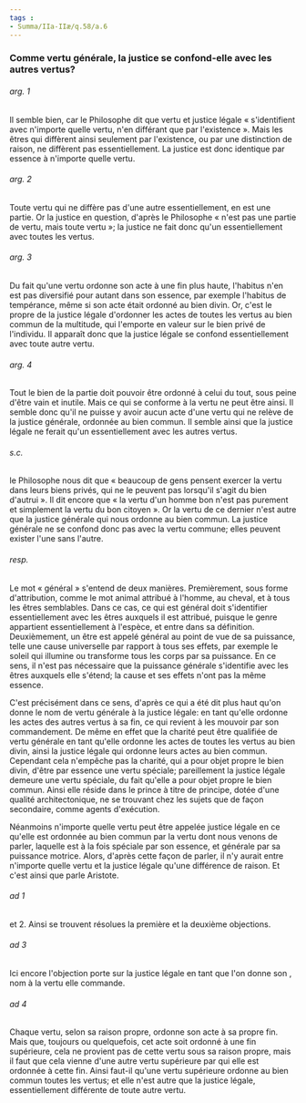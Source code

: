 ```yaml
---
tags : 
- Summa/IIa-IIæ/q.58/a.6
---
```


### Comme vertu générale, la justice se confond-elle avec les autres vertus?

###### arg. 1
Il semble bien, car le Philosophe dit que vertu et justice légale « s'identifient avec n'importe quelle vertu, n'en différant que par l'existence ». Mais les êtres qui diffèrent ainsi seulement par l'existence, ou par une distinction de raison, ne diffèrent pas essentiellement. La justice est donc identique par essence à n'importe quelle vertu. 

###### arg. 2
Toute vertu qui ne diffère pas d'une autre essentiellement, en est une partie. Or la justice en question, d'après le Philosophe « n'est pas une partie de vertu, mais toute vertu »; la justice ne fait donc qu'un essentiellement avec toutes les vertus. 

###### arg. 3
Du fait qu'une vertu ordonne son acte à une fin plus haute, l'habitus n'en est pas diversifié pour autant dans son essence, par exemple l'habitus de tempérance, même si son acte était ordonné au bien divin. Or, c'est le propre de la justice légale d'ordonner les actes de toutes les vertus au bien commun de la multitude, qui l'emporte en valeur sur le bien privé de l'individu. Il apparaît donc que la justice légale se confond essentiellement avec toute autre vertu. 

###### arg. 4
Tout le bien de la partie doit pouvoir être ordonné à celui du tout, sous peine d'être vain et inutile. Mais ce qui se conforme à la vertu ne peut être ainsi. Il semble donc qu'il ne puisse y avoir aucun acte d'une vertu qui ne relève de la justice générale, ordonnée au bien commun. Il semble ainsi que la justice légale ne ferait qu'un essentiellement avec les autres vertus. 

###### s.c.
le Philosophe nous dit que « beaucoup de gens pensent exercer la vertu dans leurs biens privés, qui ne le peuvent pas lorsqu'il s'agit du bien d'autrui ». Il dit encore que « la vertu d'un homme bon n'est pas purement et simplement la vertu du bon citoyen ». Or la vertu de ce dernier n'est autre que la justice générale qui nous ordonne au bien commun. La justice générale ne se confond donc pas avec la vertu commune; elles peuvent exister l'une sans l'autre. 

###### resp.
Le mot « général » s'entend de deux manières. Premièrement, sous forme d'attribution, comme le mot animal attribué à l'homme, au cheval, et à tous les êtres semblables. Dans ce cas, ce qui est général doit s'identifier essentiellement avec les êtres auxquels il est attribué, puisque le genre appartient essentiellement à l'espèce, et entre dans sa définition. Deuxièmement, un être est appelé général au point de vue de sa puissance, telle une cause universelle par rapport à tous ses effets, par exemple le soleil qui illumine ou transforme tous les corps par sa puissance. En ce sens, il n'est pas nécessaire que la puissance générale s'identifie avec les êtres auxquels elle s'étend; la cause et ses effets n'ont pas la même essence. 

C'est précisément dans ce sens, d'après ce qui a été dit plus haut qu'on donne le nom de vertu générale à la justice légale: en tant qu'elle ordonne les actes des autres vertus à sa fin, ce qui revient à les mouvoir par son commandement. De même en effet que la charité peut être qualifiée de vertu générale en tant qu'elle ordonne les actes de toutes les vertus au bien divin, ainsi la justice légale qui ordonne leurs actes au bien commun. Cependant cela n'empêche pas la charité, qui a pour objet propre le bien divin, d'être par essence une vertu spéciale; pareillement la justice légale demeure une vertu spéciale, du fait qu'elle a pour objet propre le bien commun. Ainsi elle réside dans le prince à titre de principe, dotée d'une qualité architectonique, ne se trouvant chez les sujets que de façon secondaire, comme agents d'exécution. 

Néanmoins n'importe quelle vertu peut être appelée justice légale en ce qu'elle est ordonnée au bien commun par la vertu dont nous venons de parler, laquelle est à la fois spéciale par son essence, et générale par sa puissance motrice. Alors, d'après cette façon de parler, il n'y aurait entre n'importe quelle vertu et la justice légale qu'une différence de raison. Et c'est ainsi que parle Aristote. 

###### ad 1
et 2. Ainsi se trouvent résolues la première et la deuxième objections. 

###### ad 3
Ici encore l'objection porte sur la justice légale en tant que l'on donne son , nom à la vertu elle commande. 

###### ad 4
Chaque vertu, selon sa raison propre, ordonne son acte à sa propre fin. Mais que, toujours ou quelquefois, cet acte soit ordonné à une fin supérieure, cela ne provient pas de cette vertu sous sa raison propre, mais il faut que cela vienne d'une autre vertu supérieure par qui elle est ordonnée à cette fin. Ainsi faut-il qu'une vertu supérieure ordonne au bien commun toutes les vertus; et elle n'est autre que la justice légale, essentiellement différente de toute autre vertu. 

